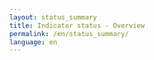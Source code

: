 ```yaml
---
layout: status_summary
title: Indicator status - Overview
permalink: /en/status_summary/
language: en
---
```


